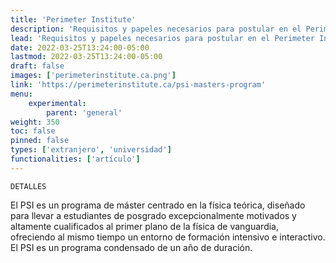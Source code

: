 ```yaml
---
title: 'Perimeter Institute'
description: 'Requisitos y papeles necesarios para postular en el Perimeter Institute'
lead: 'Requisitos y papeles necesarios para postular en el Perimeter Institute'
date: 2022-03-25T13:24:00-05:00
lastmod: 2022-03-25T13:24:00-05:00
draft: false
images: ['perimeterinstitute.ca.png']
link: 'https://perimeterinstitute.ca/psi-masters-program'
menu:
    experimental:
        parent: 'general'
weight: 350
toc: false
pinned: false
types: ['extranjero', 'universidad']
functionalities: ['artículo']
---
```


```text
DETALLES
```

El PSI es un programa de máster centrado en la física teórica, diseñado para llevar a estudiantes de posgrado excepcionalmente motivados y altamente cualificados al primer plano de la física de vanguardia, ofreciendo al mismo tiempo un entorno de formación intensivo e interactivo. El PSI es un programa condensado de un año de duración.
